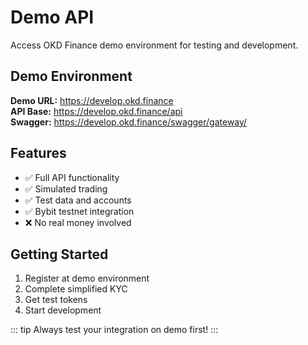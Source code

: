 # Demo API

Access OKD Finance demo environment for testing and development.

## Demo Environment

**Demo URL:** https://develop.okd.finance  
**API Base:** https://develop.okd.finance/api  
**Swagger:** https://develop.okd.finance/swagger/gateway/

## Features

- ✅ Full API functionality
- ✅ Simulated trading
- ✅ Test data and accounts
- ✅ Bybit testnet integration
- ❌ No real money involved

## Getting Started

1. Register at demo environment
2. Complete simplified KYC
3. Get test tokens
4. Start development

::: tip
Always test your integration on demo first!
::: 